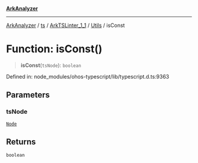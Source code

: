 [**ArkAnalyzer**](../../../../../../../../README.md)

***

[ArkAnalyzer](../../../../../../../../globals.md) / [ts](../../../../../README.md) / [ArkTSLinter\_1\_1](../../../README.md) / [Utils](../README.md) / isConst

# Function: isConst()

> **isConst**(`tsNode`): `boolean`

Defined in: node\_modules/ohos-typescript/lib/typescript.d.ts:9363

## Parameters

### tsNode

[`Node`](../../../../../interfaces/Node.md)

## Returns

`boolean`
